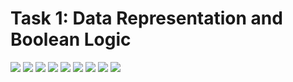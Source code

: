 # Task 1: Data Representation and Boolean Logic 

![](task1.1.png)
![](task1.2.png)
![](task1.3.png)
![](task1.4.png)
![](task1.5.png)
![](task1.6.png)
![](task1.7.png)
![](task1.8.png)
![](task1.9.png)
